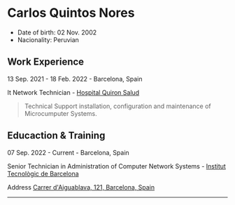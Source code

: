 # Carlos Quintos Nores
* Date of birth: 02 Nov. 2002
* Nacionality: Peruvian

## Work Experience
13 Sep. 2021 - 18 Feb. 2022 - Barcelona, Spain

It Network Technician - [Hospital Quiron Salud](https://www.quironsalud.es/hospital-barcelona)
> Technical Support installation, configuration and maintenance of Microcumputer Systems.

## Educaction & Training
07 Sep. 2022 - Current - Barcelona, Spain

Senior Technician in Administration of Computer Network Systems - [Institut  Tecnològic de Barcelona](https://www.itb.cat/)

Address [Carrer d'Aiguablava, 121, Barcelona, Spain](https://g.page/itecbcn?share)
___
